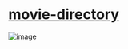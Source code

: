 # [movie-directory](https://akshith-p-movie-directory.herokuapp.com/)

![image](https://user-images.githubusercontent.com/92357179/151347706-0c904fe6-23a1-4702-a603-20f3ef613761.png)
